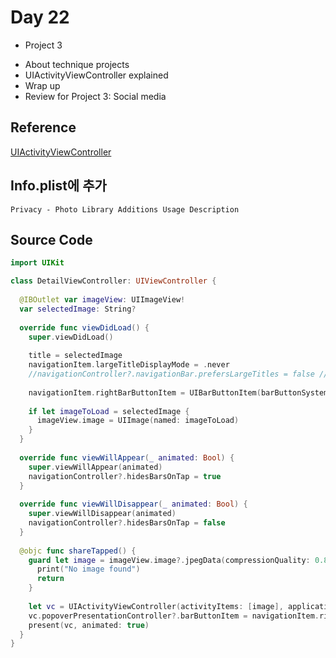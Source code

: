 # Day 22

* Project 3
 - About technique projects
 - UIActivityViewController explained
 - Wrap up
 - Review for Project 3: Social media


## Reference
 
[UIActivityViewController](https://developer.apple.com/documentation/uikit/uiactivityviewcontroller?changes=_4)

## Info.plist에 추가

```
Privacy - Photo Library Additions Usage Description
```
## Source Code

```Swift
import UIKit

class DetailViewController: UIViewController {
  
  @IBOutlet var imageView: UIImageView!
  var selectedImage: String?
  
  override func viewDidLoad() {
    super.viewDidLoad()
    
    title = selectedImage
    navigationItem.largeTitleDisplayMode = .never
    //navigationController?.navigationBar.prefersLargeTitles = false // dont't use it
    
    navigationItem.rightBarButtonItem = UIBarButtonItem(barButtonSystemItem: .action, target: self, action: #selector(shareTapped))
    
    if let imageToLoad = selectedImage {
      imageView.image = UIImage(named: imageToLoad)
    }
  }
  
  override func viewWillAppear(_ animated: Bool) {
    super.viewWillAppear(animated)
    navigationController?.hidesBarsOnTap = true
  }
  
  override func viewWillDisappear(_ animated: Bool) {
    super.viewWillDisappear(animated)
    navigationController?.hidesBarsOnTap = false
  }
  
  @objc func shareTapped() {
    guard let image = imageView.image?.jpegData(compressionQuality: 0.8) else {
      print("No image found")
      return
    }
    
    let vc = UIActivityViewController(activityItems: [image], applicationActivities: [])
    vc.popoverPresentationController?.barButtonItem = navigationItem.rightBarButtonItem
    present(vc, animated: true)
  }
}

```